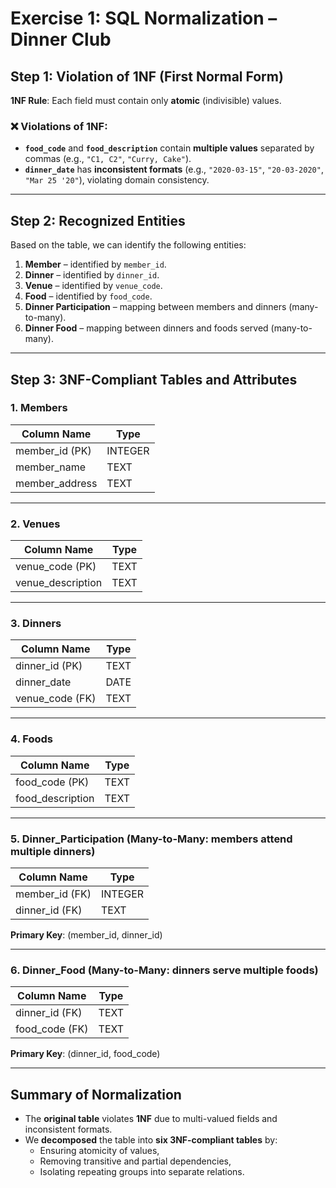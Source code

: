 # Exercise 1: SQL Normalization – Dinner Club

## Step 1: Violation of 1NF (First Normal Form)

**1NF Rule**: Each field must contain only **atomic** (indivisible) values.

### ❌ Violations of 1NF:
- **`food_code`** and **`food_description`** contain **multiple values** separated by commas (e.g., `"C1, C2"`, `"Curry, Cake"`).
- **`dinner_date`** has **inconsistent formats** (e.g., `"2020-03-15"`, `"20-03-2020"`, `"Mar 25 '20"`), violating domain consistency.

---

## Step 2: Recognized Entities

Based on the table, we can identify the following entities:

1. **Member** – identified by `member_id`.
2. **Dinner** – identified by `dinner_id`.
3. **Venue** – identified by `venue_code`.
4. **Food** – identified by `food_code`.
5. **Dinner Participation** – mapping between members and dinners (many-to-many).
6. **Dinner Food** – mapping between dinners and foods served (many-to-many).

---

## Step 3: 3NF-Compliant Tables and Attributes

### 1. **Members**
| Column Name     | Type        |
|-----------------|-------------|
| member_id (PK)  | INTEGER     |
| member_name     | TEXT        |
| member_address  | TEXT        |

---

### 2. **Venues**
| Column Name         | Type    |
|---------------------|---------|
| venue_code (PK)     | TEXT    |
| venue_description   | TEXT    |

---

### 3. **Dinners**
| Column Name     | Type      |
|-----------------|-----------|
| dinner_id (PK)  | TEXT      |
| dinner_date     | DATE      |
| venue_code (FK) | TEXT      |

---

### 4. **Foods**
| Column Name        | Type    |
|--------------------|---------|
| food_code (PK)     | TEXT    |
| food_description   | TEXT    |

---

### 5. **Dinner_Participation** (Many-to-Many: members attend multiple dinners)
| Column Name        | Type    |
|--------------------|---------|
| member_id (FK)     | INTEGER |
| dinner_id (FK)     | TEXT    |

**Primary Key**: (member_id, dinner_id)

---

### 6. **Dinner_Food** (Many-to-Many: dinners serve multiple foods)
| Column Name        | Type    |
|--------------------|---------|
| dinner_id (FK)     | TEXT    |
| food_code (FK)     | TEXT    |

**Primary Key**: (dinner_id, food_code)

---

## Summary of Normalization

- The **original table** violates **1NF** due to multi-valued fields and inconsistent formats.
- We **decomposed** the table into **six 3NF-compliant tables** by:
  - Ensuring atomicity of values,
  - Removing transitive and partial dependencies,
  - Isolating repeating groups into separate relations.